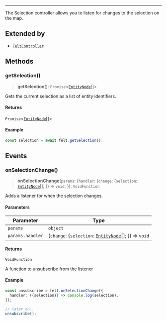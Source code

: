 ***

The Selection controller allows you to listen for changes to the selection on the map.

## Extended by

* [`FeltController`](../Main/FeltController.md)

## Methods

### getSelection()

> **getSelection**(): `Promise`\<[`EntityNode`](EntityNode.md)\[]>

Gets the current selection as a list of entity identifiers.

#### Returns

`Promise`\<[`EntityNode`](EntityNode.md)\[]>

#### Example

```typescript
const selection = await felt.getSelection();
```

## Events

### onSelectionChange()

> **onSelectionChange**(`params`: \{`handler`: (`change`: \{`selection`: [`EntityNode`](EntityNode.md)\[]; }) => `void`; }): `VoidFunction`

Adds a listener for when the selection changes.

#### Parameters

| Parameter        | Type                                                                     |
| ---------------- | ------------------------------------------------------------------------ |
| `params`         | `object`                                                                 |
| `params.handler` | (`change`: \{`selection`: [`EntityNode`](EntityNode.md)\[]; }) => `void` |

#### Returns

`VoidFunction`

A function to unsubscribe from the listener

#### Example

```typescript
const unsubscribe = felt.onSelectionChange({
  handler: ({selection}) => console.log(selection),
});

// later on...
unsubscribe();
```
